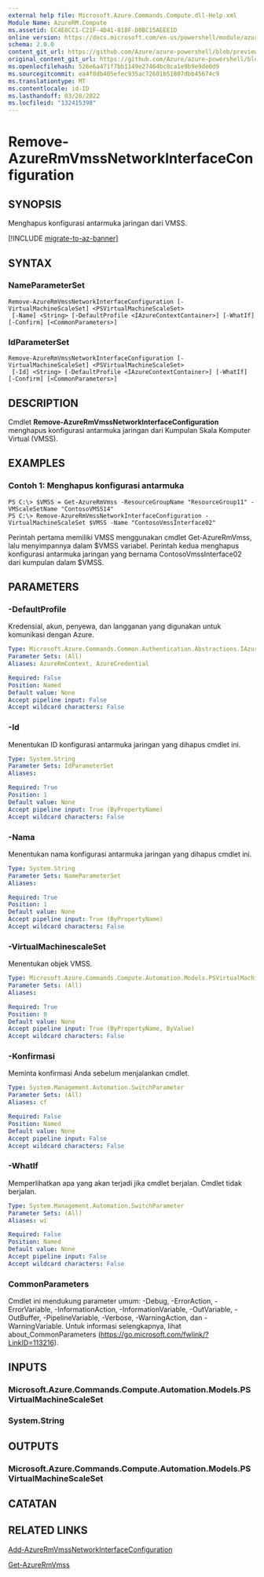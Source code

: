 ```yaml
---
external help file: Microsoft.Azure.Commands.Compute.dll-Help.xml
Module Name: AzureRM.Compute
ms.assetid: EC4E8CC1-C21F-4D41-818F-D0BC15AEEE1D
online version: https://docs.microsoft.com/en-us/powershell/module/azurerm.compute/remove-azurermvmssnetworkinterfaceconfiguration
schema: 2.0.0
content_git_url: https://github.com/Azure/azure-powershell/blob/preview/src/ResourceManager/Compute/Commands.Compute/help/Remove-AzureRmVmssNetworkInterfaceConfiguration.md
original_content_git_url: https://github.com/Azure/azure-powershell/blob/preview/src/ResourceManager/Compute/Commands.Compute/help/Remove-AzureRmVmssNetworkInterfaceConfiguration.md
ms.openlocfilehash: 526e6a471f7bb1149e27464bc8ca1e9b9e9de0d9
ms.sourcegitcommit: ea4f0db405efec935ac72601b51807dbb45674c9
ms.translationtype: MT
ms.contentlocale: id-ID
ms.lasthandoff: 03/28/2022
ms.locfileid: "132415398"
---
```

# Remove-AzureRmVmssNetworkInterfaceConfiguration

## SYNOPSIS
Menghapus konfigurasi antarmuka jaringan dari VMSS.

[!INCLUDE [migrate-to-az-banner](../../includes/migrate-to-az-banner.md)]

## SYNTAX

### NameParameterSet
```
Remove-AzureRmVmssNetworkInterfaceConfiguration [-VirtualMachineScaleSet] <PSVirtualMachineScaleSet>
 [-Name] <String> [-DefaultProfile <IAzureContextContainer>] [-WhatIf] [-Confirm] [<CommonParameters>]
```

### IdParameterSet
```
Remove-AzureRmVmssNetworkInterfaceConfiguration [-VirtualMachineScaleSet] <PSVirtualMachineScaleSet>
 [-Id] <String> [-DefaultProfile <IAzureContextContainer>] [-WhatIf] [-Confirm] [<CommonParameters>]
```

## DESCRIPTION
Cmdlet **Remove-AzureRmVmssNetworkInterfaceConfiguration** menghapus konfigurasi antarmuka jaringan dari Kumpulan Skala Komputer Virtual (VMSS).

## EXAMPLES

### Contoh 1: Menghapus konfigurasi antarmuka
```
PS C:\> $VMSS = Get-AzureRmVmss -ResourceGroupName "ResourceGroup11" -VMScaleSetName "ContosoVMSS14"
PS C:\> Remove-AzureRmVmssNetworkInterfaceConfiguration -VirtualMachineScaleSet $VMSS -Name "ContosoVmssInterface02"
```

Perintah pertama memiliki VMSS menggunakan cmdlet Get-AzureRmVmss, lalu menyimpannya dalam $VMSS variabel.
Perintah kedua menghapus konfigurasi antarmuka jaringan yang bernama ContosoVmssInterface02 dari kumpulan dalam $VMSS.

## PARAMETERS

### -DefaultProfile
Kredensial, akun, penyewa, dan langganan yang digunakan untuk komunikasi dengan Azure.

```yaml
Type: Microsoft.Azure.Commands.Common.Authentication.Abstractions.IAzureContextContainer
Parameter Sets: (All)
Aliases: AzureRmContext, AzureCredential

Required: False
Position: Named
Default value: None
Accept pipeline input: False
Accept wildcard characters: False
```

### -Id
Menentukan ID konfigurasi antarmuka jaringan yang dihapus cmdlet ini.

```yaml
Type: System.String
Parameter Sets: IdParameterSet
Aliases:

Required: True
Position: 1
Default value: None
Accept pipeline input: True (ByPropertyName)
Accept wildcard characters: False
```

### -Nama
Menentukan nama konfigurasi antarmuka jaringan yang dihapus cmdlet ini.

```yaml
Type: System.String
Parameter Sets: NameParameterSet
Aliases:

Required: True
Position: 1
Default value: None
Accept pipeline input: True (ByPropertyName)
Accept wildcard characters: False
```

### -VirtualMachinescaleSet
Menentukan objek VMSS.

```yaml
Type: Microsoft.Azure.Commands.Compute.Automation.Models.PSVirtualMachineScaleSet
Parameter Sets: (All)
Aliases:

Required: True
Position: 0
Default value: None
Accept pipeline input: True (ByPropertyName, ByValue)
Accept wildcard characters: False
```

### -Konfirmasi
Meminta konfirmasi Anda sebelum menjalankan cmdlet.

```yaml
Type: System.Management.Automation.SwitchParameter
Parameter Sets: (All)
Aliases: cf

Required: False
Position: Named
Default value: None
Accept pipeline input: False
Accept wildcard characters: False
```

### -WhatIf
Memperlihatkan apa yang akan terjadi jika cmdlet berjalan. Cmdlet tidak berjalan.

```yaml
Type: System.Management.Automation.SwitchParameter
Parameter Sets: (All)
Aliases: wi

Required: False
Position: Named
Default value: None
Accept pipeline input: False
Accept wildcard characters: False
```

### CommonParameters
Cmdlet ini mendukung parameter umum: -Debug, -ErrorAction, -ErrorVariable, -InformationAction, -InformationVariable, -OutVariable, -OutBuffer, -PipelineVariable, -Verbose, -WarningAction, dan -WarningVariable. Untuk informasi selengkapnya, lihat about_CommonParameters (https://go.microsoft.com/fwlink/?LinkID=113216).

## INPUTS

### Microsoft.Azure.Commands.Compute.Automation.Models.PSVirtualMachineScaleSet

### System.String

## OUTPUTS

### Microsoft.Azure.Commands.Compute.Automation.Models.PSVirtualMachineScaleSet

## CATATAN

## RELATED LINKS

[Add-AzureRmVmssNetworkInterfaceConfiguration](./Add-AzureRmVmssNetworkInterfaceConfiguration.md)

[Get-AzureRmVmss](./Get-AzureRmVmss.md)


